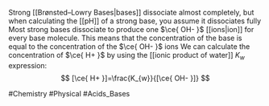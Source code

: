 Strong [[Brønsted–Lowry Bases|bases]] dissociate almost completely, but when calculating the [[pH]] of a strong base, you assume it dissociates fully
Most strong bases dissociate to produce one $\ce{ OH- }$ [[ions|ion]] for every base molecule. This means that the concentration of the base is equal to the concentration of the $\ce{ OH- }$ ions
We can calculate the concentration of $\ce{ H+ }$ by using the [[ionic product of water]] $K_{w}$ expression:
$$
[\ce{ H+ }]=\frac{K_{w}}{[\ce{ OH- }]}
$$

#Chemistry #Physical #Acids_Bases 